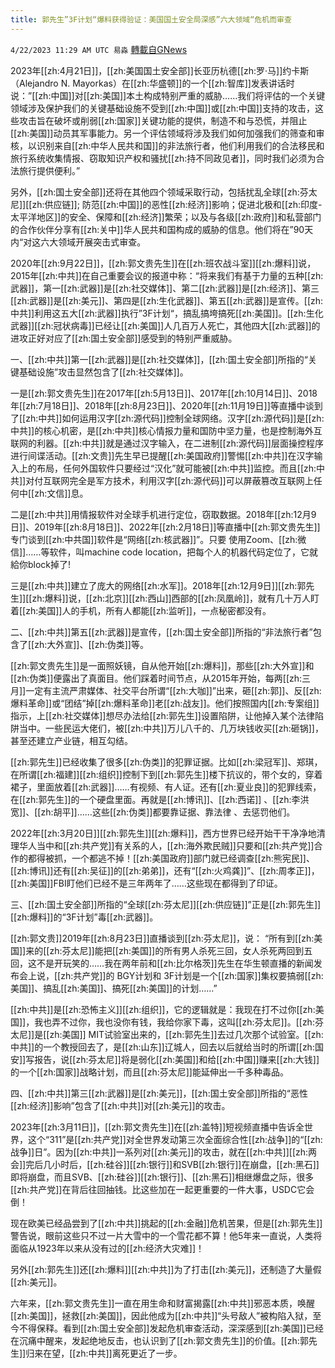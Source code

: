 ```yaml
---
title: 郭先生”3F计划“爆料获得验证：美国国土安全局深感”六大领域“危机而审查
---
```

`4/22/2023 11:29 AM UTC 易淼` [轉載自GNews](https://gnews.org/articles/1246424)


2023年[[zh:4月21日]]，[[zh:美国国土安全部]]长亚历杭德[[zh:罗·马]]约卡斯（Alejandro N. Mayorkas）在[[zh:华盛顿]]的一个[[zh:智库]]发表讲话时说：”[[zh:中国]]对[[zh:美国]]本土构成特别严重的威胁……我们将评估的一个关键领域涉及保护我们的关键基础设施不受到[[zh:中国]]或[[zh:中国]]支持的攻击，这些攻击旨在破坏或削弱[[zh:国家]]关键功能的提供，制造不和与恐慌，并阻止[[zh:美国]]动员其军事能力。另一个评估领域将涉及我们如何加强我们的筛查和审核，以识别来自[[zh:中华人民共和国]]的非法旅行者，他们利用我们的合法移民和旅行系统收集情报、窃取知识产权和骚扰[[zh:持不同政见者]]，同时我们必须为合法旅行提供便利。”

另外，[[zh:国土安全部]]还将在其他四个领域采取行动，包括扰乱全球[[zh:芬太尼]][[zh:供应链]]; 防范[[zh:中国]]的恶性[[zh:经济]]影响；促进北极和[[zh:印度-太平洋地区]]的安全、保障和[[zh:经济]]繁荣；以及与各级[[zh:政府]]和私营部门的合作伙伴分享有[[zh:关中]]华人民共和国构成的威胁的信息。他们将在”90天内“对这六大领域开展突击式审查。

2020年[[zh:9月22日]]，[[zh:郭文贵先生]]在[[zh:班农战斗室]][[zh:爆料]]说，2015年[[zh:中共]]在自己重要会议的报道中称：“将来我们有基于力量的五种[[zh:武器]]，第一[[zh:武器]]是[[zh:社交媒体]]、第二[[zh:武器]]是[[zh:经济]]、第三[[zh:武器]]是[[zh:美元]]、第四是[[zh:生化武器]]、第五[[zh:武器]]是宣传。[[zh:中共]]利用这五大[[zh:武器]]执行”3F计划“，搞乱搞垮搞死[[zh:美国]]。[[zh:生化武器]][[zh:冠状病毒]]已经让[[zh:美国]]人几百万人死亡，其他四大[[zh:武器]]的进攻正好对应了[[zh:国土安全部]]感受到的特别严重威胁。

一、[[zh:中共]]第一[[zh:武器]]是[[zh:社交媒体]]，[[zh:国土安全部]]所指的“关键基础设施”攻击显然包含了[[zh:社交媒体]]。

一是[[zh:郭文贵先生]]在2017年[[zh:5月13日]]、2017年[[zh:10月14日]]、2018年[[zh:7月18日]]、2018年[[zh:8月23日]]、2020年[[zh:11月19日]]等直播中谈到了[[zh:中共]]如何运用汉字[[zh:源代码]]控制全球网络。汉字[[zh:源代码]]是[[zh:中共]]的核心机密，是[[zh:中共]]核心情报力量和国防中坚力量，也是控制海外互联网的利器。[[zh:中共]]就是通过汉字输入，在二进制[[zh:源代码]]层面操控程序进行间谍活动。[[zh:文贵]]先生早已提醒[[zh:美国政府]]警惕[[zh:中共]]在汉字输入上的布局，任何外国软件只要经过“汉化”就可能被[[zh:中共]]监控。而且[[zh:中共]]对付互联网完全是军方技术，利用汉字[[zh:源代码]]可以屏蔽篡改互联网上任何中[[zh:文信]]息。 

二是[[zh:中共]]用情报软件对全球手机进行定位，窃取数据。2018年[[zh:12月9日]]、2019年[[zh:8月18日]]、2022年[[zh:2月18日]]等直播中[[zh:郭文贵先生]]专门谈到[[zh:中共国]]软件是“网络[[zh:核武器]]”。只要 使用Zoom、[[zh:微信]]……等软件，叫machine code location，把每个人的机器代码定位了，它就給你block掉了!

三是[[zh:中共]]建立了庞大的网络[[zh:水军]]。2018年[[zh:12月9日]][[zh:郭先生]][[zh:爆料]]说，[[zh:北京]][[zh:西山]]西部的[[zh:凤凰岭]]，就有几十万人盯着[[zh:美国]]人的手机，所有人都能[[zh:监听]]，一点秘密都没有。

二、[[zh:中共]]第五[[zh:武器]]是宣传，[[zh:国土安全部]]所指的“非法旅行者”包含了[[zh:大外宣]]、[[zh:伪类]]等。

[[zh:郭文贵先生]]是一面照妖镜，自从他开始[[zh:爆料]]，那些[[zh:大外宣]]和[[zh:伪类]]便露出了真面目。他们踩着时间节点，从2015年开始，每两[[zh:三月]]一定有主流严肃媒体、社交平台所谓“[[zh:大咖]]”出来，砸[[zh:郭]]、反[[zh:爆料革命]]或“团结”掉[[zh:爆料革命]]老[[zh:战友]]。他们按照国内[[zh:专案组]]指示，上[[zh:社交媒体]]想尽办法给[[zh:郭先生]]设置陷阱，让他掉入某个法律陷阱当中。一些民运大佬们，被[[zh:中共]]万儿八千的、几万块钱收买[[zh:砸锅]]，甚至还建立产业链，相互勾结。

[[zh:郭先生]]已经收集了很多[[zh:伪类]]的犯罪证据。比如[[zh:梁冠军]]、郑琪，在所谓[[zh:福建]][[zh:组织]]控制下到[[zh:郭先生]]楼下抗议的，带个女的，穿着裙子，里面放着[[zh:武器]]……有视频、有人证。还有[[zh:夏业良]]的犯罪线索，在[[zh:郭先生]]的一个硬盘里面。再就是[[zh:博讯]]、[[zh:西诺]] 、[[zh:李洪宽]]、[[zh:胡平]]……这些[[zh:伪类]]都要靠证据、靠法律 、去惩罚他们。

2022年[[zh:3月20日]][[zh:郭先生]][[zh:爆料]]，西方世界已经开始干干净净地清理华人当中和[[zh:共产党]]有关系的人，[[zh:海外欺民贼]]只要和[[zh:共产党]]合作的都得被抓，一个都逃不掉！[[zh:美国政府]]部门就已经调查[[zh:熊宪民]]、[[zh:博讯]]还有[[zh:吴征]]的[[zh:弟弟]]，还有“[[zh:火鸡龚]]”、[[zh:周孝正]]，[[zh:美国]]FBI盯他们已经不是三年两年了……这些现在都得到了印证。

三、[[zh:国土安全部]]所指的“全球[[zh:芬太尼]][[zh:供应链]]”正是[[zh:郭先生]][[zh:爆料]]的“3F计划”毒[[zh:武器]]。

[[zh:郭文贵]]2019年[[zh:8月23日]]直播谈到[[zh:芬太尼]]，说： “所有到[[zh:美国]]来的[[zh:芬太尼]]能把[[zh:美国]]的所有男人杀死三回，女人杀死两回到五回，这不是开玩笑的……我在两年前和[[zh:比尔格茨]]先生在华生顿直播的新闻发布会上说，[[zh:共产党]]的 BGY计划和 3F计划是一个[[zh:国家]]集权要搞弱[[zh:美国]]、搞乱[[zh:美国]]、搞死[[zh:美国]]的计划……”

[[zh:中共]]是[[zh:恐怖主义]][[zh:组织]]，它的逻辑就是：我现在打不过你[[zh:美国]]，我也弄不过你，我也没你有钱，我给你家下毒，这叫[[zh:芬太尼]]。[[zh:芬太尼]]是[[zh:美国]] MIT试验室出来的，[[zh:郭先生]]去过几次那个试验室。[[zh:中共]]的一个教授回去了，是[[zh:山东]]辽城人，回去以后就给当时的所谓[[zh:国安]]写报告，说[[zh:芬太尼]]将是弱化[[zh:美国]]和给[[zh:中国]]赚来[[zh:大钱]]的一个[[zh:国家]]战略计划，而且[[zh:芬太尼]]能延伸出一千多种毒品。

四、[[zh:中共]]第三[[zh:武器]]是[[zh:美元]]，[[zh:国土安全部]]所指的“恶性[[zh:经济]]影响”包含了[[zh:中共]]对[[zh:美元]]的攻击。

2023年[[zh:3月11日]]，[[zh:郭文贵先生]]在[[zh:盖特]]短视频直播中告诉全世界，这个“311”是[[zh:共产党]]对全世界发动第三次全面综合性[[zh:战争]]的“[[zh:战争]]日”。因为[[zh:中共]]一系列对[[zh:美元]]的攻击，就在[[zh:中共]][[zh:两会]]完后几小时后，[[zh:硅谷]][[zh:银行]]和SVB[[zh:银行]]在崩盘，[[zh:黑石]]即将崩盘，而且SVB、[[zh:硅谷]][[zh:银行]]、[[zh:黑石]]相继爆盘之际，很多[[zh:共产党]]在背后往回抽钱。比这些加在一起更重要的一件大事，USDC它会倒！

现在欧美已经品尝到了[[zh:中共]]挑起的[[zh:金融]]危机苦果，但是[[zh:郭先生]]警告说，眼前这些只不过一片大雪中的一个雪花都不算！他5年来一直说，人类将面临从1923年以来从没有过的[[zh:经济大灾难]]！

另外[[zh:郭先生]]还[[zh:爆料]][[zh:中共]]为了打击[[zh:美元]]，还制造了大量假[[zh:美元]]。

六年来，[[zh:郭文贵先生]]一直在用生命和财富揭露[[zh:中共]]邪恶本质，唤醒[[zh:美国]]，拯救[[zh:美国]]，因此他成为[[zh:中共]]“头号敌人”被构陷入狱，至今不得保释。看到[[zh:国土安全部]]发起危机审查活动，深深感到[[zh:美国]]已经在沉痛中醒来，发起绝地反击，也认识到了[[zh:郭文贵先生]]的价值。[[zh:郭先生]]归来在望，[[zh:中共]]离死更近了一步。



 
